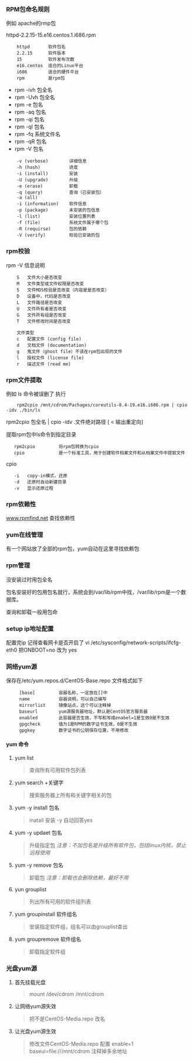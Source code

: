 ### RPM包命名规则
例如 apache的rmp包

httpd-2.2.15-15.e16.centos.1.i686.rpm
```$xslt
    httpd       软件包名
    2.2.15      软件版本
    15          软件发布次数
    e16.centos  适合的Linux平台
    i686        适合的硬件平台
    rpm         是rpm包
```
- rpm -ivh 包全名
- rpm -Uvh 包全名
- rpm -e 包名
- rpm -aq 包名
- rpm -qi 包名
- rpm -ql 包名
- rpm -fq 系统文件名
- rpm -qR 包名
- rpm -V 包名
```
    -v (verbose)        详细信息
    -h (hash)           进度
    -i (install)        安装
    -U (upgrade)        升级
    -e (erase)          卸载
    -q (query)          查询（已安装包）
    -a (all)
    -i (information)    软件信息
    -p (package)        未安装的包信息
    -l (list)           安装位置列表
    -f (file)           系统文件属于哪个包
    -R (requirse)       包的依赖
    -V (verify)         校验已安装的包
```
### rpm校验
rpm -V 信息说明
```
    S   文件大小是否改变
    M   文件类型或文件权限是否改变
    5   文件MD5校验是否改变（内容是是否改变）
    D   设备中，代码是否改变
    L   文件路径是否改变
    U   文件所有者是否改变
    G   文件所有组是否改变
    T   文件修改时间是否改变
    
    文件类型
    c   配置文件 (config file)
    d   文档文件 (documentation)
    g   鬼文件（ghost file）不该在rpm包出现的文件
    l   授权文件 (license file)
    r   描述文件 (read me)
```
### rpm文件提取
例如 ls 命令被误删了 执行
```$xslt
    rpm2cpio /mnt/cdrom/Pachages/coreutils-8.4-19.e16.i686.rpm | cpio -idv ./bin/ls
```

rpm2cpio 包全名 | cpio -idv .文件绝对路径 [ < 输出重定向\]

提取rpm包中ls命令到指定目录
```
   rpm2cpio         将rpm包转换为cpio
   cpio             是一个标准工具，用于创建软件档案文件和从档案文件中提取文件
```
cpio 
```
   -i   copy-in模式，还原
   -d   还原时自动新建目录
   -v   显示还原过程
```


### rpm依赖性
www.rpmfind.net 查找依赖性

### yum在线管理
有一个网站放了全部的rpm包，yum自动在这里寻找依赖包

### rpm管理
没安装过时用包全名

包名安装好的包用包名就行，系统会到/var/lib/rpm中找，/var/lib/rpm是一个数据库。

查询和卸载一般用包命

### setup ip地址配置

配置完ip 记得查看网卡是否开启了
vi /etc/sysconfig/network-scripts/ifcfg-eth0 把ONBOOT=no 改为 yes

### 网络yum源
保存在/etc/yum.repos.d/CentOS-Base.repo
文件格式如下
```
     [base]         容器名称，一定放在[]中
     name           容器说明，可以自己编写
     mirrorlist     镜像站点，这个可以注释掉
     baseurl        yum源服务器地址，默认是CentOS官方服务器
     enabled        此容器是否生效，不写和写成enabel=1是生效0是不生效
     gpgcheck       值为1是RPM的数字证书生效，0是不生效
     gpgkey         数字证书的公钥保存位置，不用修改

```

#### yum 命令

1. yum list             
   > 查询所有可用软件包列表
2. yum search +关键字   
   > 搜索服务器上所有和关键字相关的包
3. yum -y install 包名
   > inatall 安装  -y 自动回答yes 
4. yum -y updaet 包名
   > 升级指定包 *注意：不加包名是升级所有软件包，包括linux内核，禁止远程使用*
5. yum -y remove 包名
   > 卸载包 *注意：卸载也会删除依赖，最好不用*
6. yun grouplist
   > 列出所有可用的软件组列表
7. yum groupinstall 软件组名
   > 安装指定软件组，组名可以由grouplist查出
8. yum groupremove 软件组名
   > 卸载指定软件组

### 光盘yum源
1. 首先挂载光盘
    > mount /dev/cdrom /mnt/cdrom
2. 让网络yum源失效
    > 把不是CentOS-Media.repo 改名
3. 让光盘yum源生效
    > 修改文件CentOS-Media.repo 配置 enable=1 baseul=file:///mnt/cdrom
    注释掉多余地址



